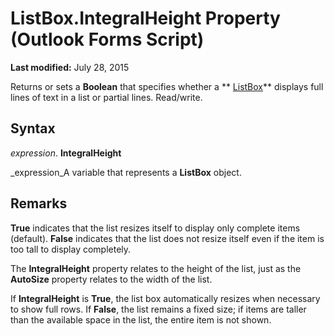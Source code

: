 
# ListBox.IntegralHeight Property (Outlook Forms Script)

 **Last modified:** July 28, 2015

Returns or sets a  **Boolean** that specifies whether a ** [ListBox](f56ba480-f8fe-6d12-265e-3b0a9838af97.md)** displays full lines of text in a list or partial lines. Read/write.

## Syntax

 _expression_. **IntegralHeight**

 _expression_A variable that represents a  **ListBox** object.


## Remarks

 **True** indicates that the list resizes itself to display only complete items (default). **False** indicates that the list does not resize itself even if the item is too tall to display completely.

The  **IntegralHeight** property relates to the height of the list, just as the **AutoSize** property relates to the width of the list.

If  **IntegralHeight** is **True**, the list box automatically resizes when necessary to show full rows. If  **False**, the list remains a fixed size; if items are taller than the available space in the list, the entire item is not shown.

